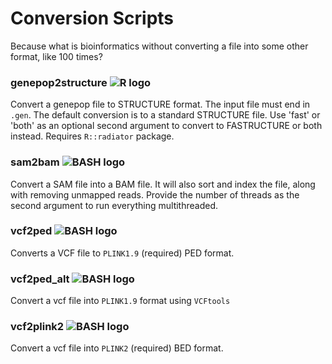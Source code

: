 # Conversion Scripts
Because what is bioinformatics without converting a file into some other format, like 100 times?

### genepop2structure ![R logo](https://img.shields.io/badge/R-blueviolet.svg?logo=R)
Convert a genepop file to STRUCTURE format. The input file must end in `.gen`. The default conversion is to a standard STRUCTURE file. Use 'fast' or 'both' as an optional second argument to convert to FASTRUCTURE or both instead. Requires `R::radiator` package.


### sam2bam ![BASH logo](https://img.shields.io/badge/bash-lightgrey.svg?logo=gnu%20bash&logoColor=white)
Convert a SAM file into a BAM file. It will also sort and index the file, along with removing unmapped reads. Provide the number of threads as the second argument to run everything multithreaded.

### vcf2ped ![BASH logo](https://img.shields.io/badge/bash-lightgrey.svg?logo=gnu%20bash&logoColor=white)
Converts a VCF file to `PLINK1.9` (required) PED format.

### vcf2ped_alt ![BASH logo](https://img.shields.io/badge/bash-lightgrey.svg?logo=gnu%20bash&logoColor=white)
Convert a vcf file into `PLINK1.9` format using `VCFtools`

### vcf2plink2 ![BASH logo](https://img.shields.io/badge/bash-lightgrey.svg?logo=gnu%20bash&logoColor=white)
Convert a vcf file into `PLINK2` (required) BED format.